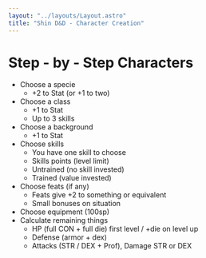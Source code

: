 ```yaml
---
layout: "../layouts/Layout.astro"
title: "Shin D&D - Character Creation"
---
```


# Step - by - Step Characters

- Choose a specie
  - +2 to Stat (or +1 to two)
- Choose a class
  - +1 to Stat
  - Up to 3 skills
- Choose a background
  - +1 to Stat
- Choose skills
  - You have one skill to choose
  - Skills points (level limit)
  - Untrained (no skill invested)
  - Trained (value invested)
- Choose feats (if any)
  - Feats give +2 to something or equivalent
  - Small bonuses on situation
- Choose equipment (100sp)
- Calculate remaining things
  - HP (full CON + full die) first level / +die on level up
  - Defense (armor + dex)
  - Attacks (STR / DEX + Prof), Damage STR or DEX

